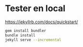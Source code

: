 # Tester en local

https://jekyllrb.com/docs/quickstart/

```bash
gem install bundler
bundle install
jekyll serve --incremental
```
